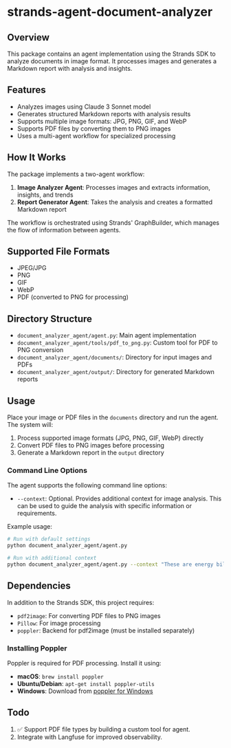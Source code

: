 # strands-agent-document-analyzer

## Overview

This package contains an agent implementation using the Strands SDK to analyze documents in image format. It processes images and generates a Markdown report with analysis and insights.

## Features

- Analyzes images using Claude 3 Sonnet model
- Generates structured Markdown reports with analysis results
- Supports multiple image formats: JPG, PNG, GIF, and WebP
- Supports PDF files by converting them to PNG images
- Uses a multi-agent workflow for specialized processing

## How It Works

The package implements a two-agent workflow:

1. **Image Analyzer Agent**: Processes images and extracts information, insights, and trends
2. **Report Generator Agent**: Takes the analysis and creates a formatted Markdown report

The workflow is orchestrated using Strands' GraphBuilder, which manages the flow of information between agents.

## Supported File Formats

- JPEG/JPG
- PNG
- GIF
- WebP
- PDF (converted to PNG for processing)

## Directory Structure

- `document_analyzer_agent/agent.py`: Main agent implementation
- `document_analyzer_agent/tools/pdf_to_png.py`: Custom tool for PDF to PNG conversion
- `document_analyzer_agent/documents/`: Directory for input images and PDFs
- `document_analyzer_agent/output/`: Directory for generated Markdown reports

## Usage

Place your image or PDF files in the `documents` directory and run the agent. The system will:

1. Process supported image formats (JPG, PNG, GIF, WebP) directly
2. Convert PDF files to PNG images before processing
3. Generate a Markdown report in the `output` directory

### Command Line Options

The agent supports the following command line options:

- `--context`: Optional. Provides additional context for image analysis. This can be used to guide the analysis with specific information or requirements.

Example usage:

```bash
# Run with default settings
python document_analyzer_agent/agent.py

# Run with additional context
python document_analyzer_agent/agent.py --context "These are energy bill statements from June 2025. Look for patterns in energy consumption and costs."
```

## Dependencies

In addition to the Strands SDK, this project requires:

- `pdf2image`: For converting PDF files to PNG images
- `Pillow`: For image processing
- `poppler`: Backend for pdf2image (must be installed separately)

### Installing Poppler

Poppler is required for PDF processing. Install it using:

- **macOS**: `brew install poppler`
- **Ubuntu/Debian**: `apt-get install poppler-utils`
- **Windows**: Download from [poppler for Windows](https://github.com/oschwartz10612/poppler-windows/releases/)

## Todo

1. ✅ Support PDF file types by building a custom tool for agent.
2. Integrate with Langfuse for improved observability.
